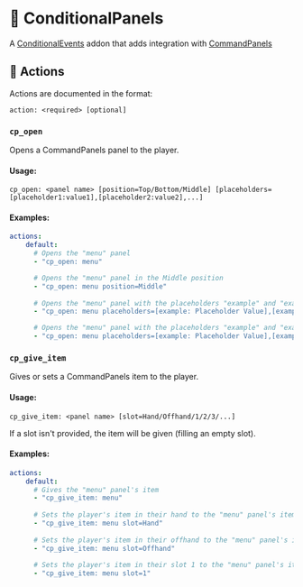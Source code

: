 # 📖 ConditionalPanels

A [ConditionalEvents](https://modrinth.com/plugin/conditionalevents) addon that adds integration with [CommandPanels](https://commandpanels.net/)

## 🚀 Actions

Actions are documented in the format:
```
action: <required> [optional]
```

### `cp_open`
Opens a CommandPanels panel to the player.

#### Usage:
```
cp_open: <panel name> [position=Top/Bottom/Middle] [placeholders=[placeholder1:value1],[placeholder2:value2],...]
```

#### Examples:
```yaml
actions:
    default:
      # Opens the "menu" panel
      - "cp_open: menu"

      # Opens the "menu" panel in the Middle position
      - "cp_open: menu position=Middle"
        
      # Opens the "menu" panel with the placeholders "example" and "example2"
      - "cp_open: menu placeholders=[example: Placeholder Value],[example2: Other placeholder]"

      # Opens the "menu" panel with the placeholders "example" and "example2", in the Middle position
      - "cp_open: menu placeholders=[example: Placeholder Value],[example2: Other placeholder] position=Middle"
```

### `cp_give_item`
Gives or sets a CommandPanels item to the player.

#### Usage:
```
cp_give_item: <panel name> [slot=Hand/Offhand/1/2/3/...]
```

If a slot isn't provided, the item will be given (filling an empty slot).

#### Examples:
```yaml
actions:
    default:
      # Gives the "menu" panel's item
      - "cp_give_item: menu"
        
      # Sets the player's item in their hand to the "menu" panel's item
      - "cp_give_item: menu slot=Hand"
        
      # Sets the player's item in their offhand to the "menu" panel's item
      - "cp_give_item: menu slot=Offhand"
        
      # Sets the player's item in their slot 1 to the "menu" panel's item
      - "cp_give_item: menu slot=1" 
```
